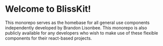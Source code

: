 # Welcome to BlissKit!
This monorepo serves as the homebase for all general use components independently developed by Brandon Lisonbee. This monorepo is also publicly available for any developers who wish to make use of these flexible components for their react-based projects.
